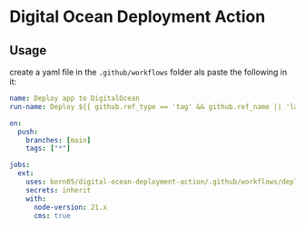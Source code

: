 # Digital Ocean Deployment Action

## Usage
create a yaml file in the `.github/workflows` folder als paste the following in it:
```yml
name: Deploy app to DigitalOcean
run-name: Deploy ${{ github.ref_type == 'tag' && github.ref_name || 'latest' }} to ${{ github.ref_type == 'tag' && 'production' || 'acceptance' }}

on:
  push:
    branches: [main]
    tags: ["*"]

jobs:
  ext:
    uses: born05/digital-ocean-deployment-action/.github/workflows/deploy-to-do.yml@main
    secrets: inherit
    with:
      node-version: 21.x
      cms: true

```